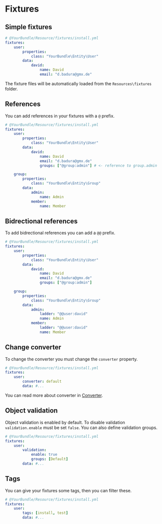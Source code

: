 Fixtures
========

Simple fixtures
---------------

``` yaml
# @YourBundle/Resource/fixtures/install.yml
fixtures:
    user:
        properties:
            class: "YourBundle\Entity\User"
        data:
            david:
                name: David
                email: "d.badura@gmx.de"
```

The fixture files will be automatically loaded from the `Resources\fixtures` folder.

References
----------

You can add references in your fixtures with a `@` prefix.

``` yaml
# @YourBundle/Resource/fixtures/install.yml
fixtures:
    user:
        properties:
            class: "YourBundle\Entity\User"
        data:
            david:
                name: David
                email: "d.badura@gmx.de"
                groups: ["@group:admin"] # <- reference to group.admin

    group:
        properties:
            class: "YourBundle\Entity\Group"
        data:
            admin:
                name: Admin
            member:
                name: Member
```

Bidrectional references
-----------------------

To add bidrectional references you can add a `@@` prefix.

``` yaml
# @YourBundle/Resource/fixtures/install.yml
fixtures:
    user:
        properties:
            class: "YourBundle\Entity\User"
        data:
            david:
                name: David
                email: "d.badura@gmx.de"
                groups: ["@group:admin"]

    group:
        properties:
            class: "YourBundle\Entity\Group"
        data:
            admin:
                ladder: "@@user:david"
                name: Admin
            member:
                ladder: "@@user:david"
                name: Member
```

Change converter
----------------

To change the converter you must change the `converter` property.

``` yaml
# @YourBundle/Resource/fixtures/install.yml
fixtures:
    user:
        converter: default
        data: #...
```

You can read more about converter in [Converter](converter.md).

Object validation
-----------------

Object validation is enabled by default.
To disable validation `validation.enable` must be set `false`.
You can also define validation groups.

``` yaml
# @YourBundle/Resource/fixtures/install.yml
fixtures:
    user:
        validation:
            enable: true
            groups: [Default]
        data: #...
```

Tags
----

You can give your fixtures some tags, then you can filter these.

``` yaml
# @YourBundle/Resource/fixtures/install.yml
fixtures:
    user:
        tags: [install, test]
        data: #...
```